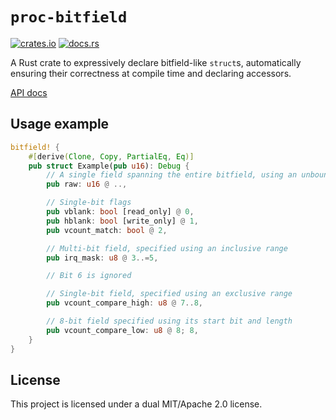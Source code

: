 # `proc-bitfield`

[![crates.io](https://img.shields.io/crates/v/proc-bitfield.svg?logo=rust)](https://crates.io/crates/proc-bitfield)
[![docs.rs](https://img.shields.io/docsrs/proc-bitfield/latest.svg?logo=docs.rs)](https://docs.rs/proc-bitfield)

A Rust crate to expressively declare bitfield-like `struct`s, automatically ensuring their correctness at compile time and declaring accessors.

[API docs](https://docs.rs/proc-bitfield)

## Usage example

```rust
bitfield! {
    #[derive(Clone, Copy, PartialEq, Eq)]
    pub struct Example(pub u16): Debug {
        // A single field spanning the entire bitfield, using an unbounded range
        pub raw: u16 @ ..,

        // Single-bit flags
        pub vblank: bool [read_only] @ 0,
        pub hblank: bool [write_only] @ 1,
        pub vcount_match: bool @ 2,

        // Multi-bit field, specified using an inclusive range
        pub irq_mask: u8 @ 3..=5,

        // Bit 6 is ignored

        // Single-bit field, specified using an exclusive range
        pub vcount_compare_high: u8 @ 7..8,

        // 8-bit field specified using its start bit and length
        pub vcount_compare_low: u8 @ 8; 8,
    }
}
```

## License

This project is licensed under a dual MIT/Apache 2.0 license.
